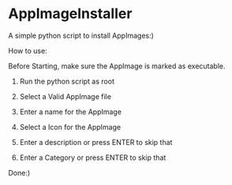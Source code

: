 # AppImageInstaller
A simple python script to install AppImages:)

How to use: 

Before Starting, make sure the AppImage is marked as executable.

1. Run the python script as root
    
2. Select a Valid AppImage file
    
3. Enter a name for the AppImage
    
4. Select a Icon for the AppImage
    
5. Enter a description or press ENTER to skip that
    
6. Enter a Category or press ENTER to skip that
    
Done:)
